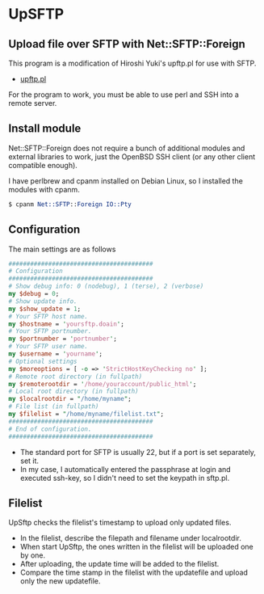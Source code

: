 # UpSFTP

## Upload file over SFTP with Net::SFTP::Foreign

This program is a modification of Hiroshi Yuki's upftp.pl for use with SFTP.

- [upftp.pl](https://gist.github.com/hyuki0000/f58ccabccba37b93dbb5823d4f019341) 

For the program to work, you must be able to use perl and SSH into a remote server.

## Install module

Net::SFTP::Foreign does not require a bunch of additional modules and external libraries
to work, just the OpenBSD SSH client (or any other client compatible enough).

I have perlbrew and cpanm installed on Debian Linux, 
so I installed the modules with cpanm.

```perl
$ cpanm Net::SFTP::Foreign IO::Pty
```

## Configuration

The main settings are as follows

```perl
########################################
# Configuration
########################################
# Show debug info: 0 (nodebug), 1 (terse), 2 (verbose)
my $debug = 0;
# Show update info.
my $show_update = 1;
# Your SFTP host name.
my $hostname = 'yoursftp.doain';
# Your SFTP portnumber.
my $portnumber = 'portnumber';
# Your SFTP user name.
my $username = 'yourname';
# Optional settings
my $moreoptions = [ -o => 'StrictHostKeyChecking no' ];
# Remote root directory (in fullpath)
my $remoterootdir = '/home/youraccount/public_html';
# Local root directory (in fullpath)
my $localrootdir = "/home/myname";
# File list (in fullpath)
my $filelist = "/home/myname/filelist.txt";
########################################
# End of configuration.
########################################
```

- The standard port for SFTP is usually 22, but if a port is set separately, set it.
- In my case, I automatically entered the passphrase at login and executed ssh-key, so I didn't need to set the keypath in sftp.pl.

## Filelist

UpSftp checks the filelist's timestamp to upload only updated files.

- In the filelist, describe the filepath and filename under localrootdir.
- When start UpSftp, the ones written in the filelist will be uploaded one by one.
- After uploading, the update time will be added to the filelist.
- Compare the time stamp in the filelist with the updatefile and upload only the new updatefile.


